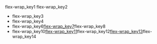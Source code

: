 flex-wrap_key1
flex-wrap_key2
- flex-wrap_key3
- flex-wrap_key4
- flex-wrap_key6[flex-wrap_key7](http://codepen.io/navgurukul/pen/WRBRPL)flex-wrap_key8
- flex-wrap_key10[flex-wrap_key11](http://codepen.io/navgurukul/full/ggJrpY/)flex-wrap_key12[flex-wrap_key13](http://codepen.io/navgurukul/full/PWvmQZ/)flex-wrap_key14
